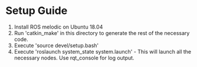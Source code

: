 # Setup Guide

1. Install ROS melodic on Ubuntu 18.04
2. Run 'catkin_make' in this directory to generate the rest of the necessary code.
3. Execute 'source devel/setup.bash'
4. Execute 'roslaunch system_state system.launch' - This will launch all the necessary nodes. Use rqt_console for log output.
